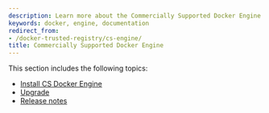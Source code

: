```yaml
---
description: Learn more about the Commercially Supported Docker Engine.
keywords: docker, engine, documentation
redirect_from:
- /docker-trusted-registry/cs-engine/
title: Commercially Supported Docker Engine
---
```


This section includes the following topics:

* [Install CS Docker Engine](install.md)
* [Upgrade](upgrade.md)
* [Release notes](release-notes/release-notes.md)